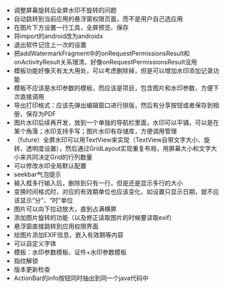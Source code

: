 - 调整屏幕旋转后全屏水印不旋转的问题
- 自动跳转到当前应用的悬浮窗权限页面，而不是用户自己选应用
- 在图片下方设置一行工具，全屏预览、保存
- 将import的android改为androidx
- 退出软件记住上一次的设置
- 把addWatermarkFragment中的onRequestPermissionsResult和onActivityResult关系理清，好像onRequestPermissionsResult没用
- 模板功能好像灭有太大用处，可以考虑删除掉，但是可以增加水印添加记录功能
- 模板不应该是水印参数的模板，而应该是项目，包含图片和水印参数，方便下次直接调用
- 导出打印格式：应该先弹出编辑窗口进行排版，然后有分享按钮或者保存到相册，保存为PDF
- 图片水印后续再开发，放到一个单独的导航栏里面，水印可以平铺，可以是在某个角落；水印支持手写；图片水印有存储库，方便调用管理
- （future）全屏水印可以用TextView来实现（TextView自带文字大小、旋转、透明度设置），然后通过GridLayout实现重复布局，用屏幕大小和文字大小来共同决定Grid的行列数量
- 可以修改水印全局默认配置
- seekbar气泡提示
- 输入框多行输入后，删除到只有一行，但是还是显示多行的大小
- 变换时间格式时，对应的有效期单位也应该变化，如设置只显示日期，就不应该显示“分”、“时”单位
- 图片可以向下拉动放大，直到占满横屏
- 添加图片旋转的功能（以及修正读取图片的时候要读取exif）
- 悬浮窗直接跳转到应用权限界面
- 给图片添加EXIF信息，嵌入有效期等内容
- 可以自定义字体
- 模板：水印参数模板、证件+水印参数模板
- 指纹解锁
- 版本更新检查
- ActionBar的info按钮同时抽出到同一个java代码中
